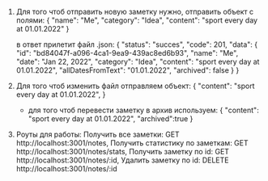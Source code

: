 1. Для того чтоб отправить новую заметку нужно, отправить объект с полями:
   {
   "name": "Me",
   "category": "Idea",
   "content": "sport every day at 01.01.2022"
   }

   в ответ прилетит файл .json:
   {
   "status": "succes",
   "code": 201,
   "data": {
   "id": "bd84047f-a096-4ca1-9ea9-439ac8ed6b93",
   "name": "Me",
   "date": "Jan 22, 2022",
   "category": "Idea",
   "content": "sport every day at 01.01.2022",
   "allDatesFromText": "01.01.2022",
   "archived": false
   }
   }

2. Для того чтоб изменить файл отправляем объект:
   {
   "content": "sport every day at 01.01.2022",
   }
   - для того чтоб перевести заметку в архив используем:
     {
     "content": "sport every day at 01.01.2022",
     "archived":true
     }
3. Роуты для работы:
   Получить все заметки: GET http://localhost:3001/notes,
   Получить статистику по заметкам: GET http://localhost:3001/notes/stats,
   Получить заметку по id: GET http://localhost:3001/notes/:id,
   Удалить заметку по id: DELETE http://localhost:3001/notes/:id
